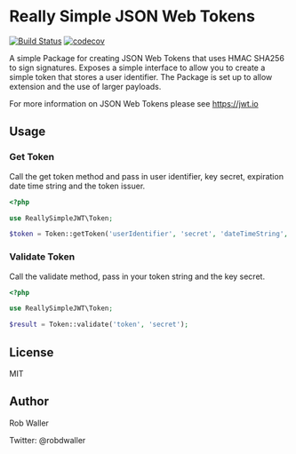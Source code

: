 # Really Simple JSON Web Tokens
[![Build Status](https://travis-ci.org/RobDWaller/ReallySimpleJWT.svg?branch=master)](https://travis-ci.org/RobDWaller/ReallySimpleJWT) [![codecov](https://codecov.io/gh/RobDWaller/ReallySimpleJWT/branch/master/graph/badge.svg)](https://codecov.io/gh/RobDWaller/ReallySimpleJWT)

A simple Package for creating JSON Web Tokens that uses HMAC SHA256 to sign
signatures. Exposes a simple interface to allow you to create a simple token
that stores a user identifier. The Package is set up to allow extension and
the use of larger payloads.

For more information on JSON Web Tokens please see https://jwt.io

## Usage

### Get Token

Call the get token method and pass in user identifier, key secret, expiration 
date time string and the token issuer.

```php
<?php

use ReallySimpleJWT\Token;

$token = Token::getToken('userIdentifier', 'secret', 'dateTimeString', 'issuerIdentifier');
```

### Validate Token

Call the validate method, pass in your token string and the key secret. 

```php
<?php

use ReallySimpleJWT\Token;

$result = Token::validate('token', 'secret');
```

## License

MIT

## Author

Rob Waller

Twitter: @robdwaller 